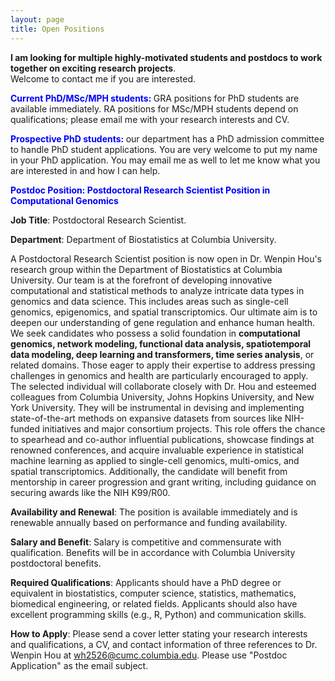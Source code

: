 ```yaml
---
layout: page
title: Open Positions 
---
```


**I am looking for multiple highly-motivated students and postdocs to work together on exciting research projects**.  
Welcome to contact me if you are interested. 

**<span style="color: blue;"> Current PhD/MSc/MPH students: </span>**  GRA positions for PhD students are available immediately. RA positions for MSc/MPH students depend on qualifications; please email me with your research interests and CV. 

**<span style="color: blue;"> Prospective PhD students: </span>**   our department has a PhD admission committee to handle PhD student applications. You are very welcome to put my name in your PhD application. You may email me as well to let me know what you are interested in and how I can help.

**<span style="color: blue;"> Postdoc Position: Postdoctoral Research Scientist Position in Computational Genomics </span>**

**Job Title**: Postdoctoral Research Scientist.

**Department**: Department of Biostatistics at Columbia University.

A Postdoctoral Research Scientist position is now open in Dr. Wenpin Hou's research group within the Department of Biostatistics at Columbia University. Our team is at the forefront of developing innovative computational and statistical methods to analyze intricate data types in genomics and data science. This includes areas such as single-cell genomics, epigenomics, and spatial transcriptomics. Our ultimate aim is to deepen our understanding of gene regulation and enhance human health. We seek candidates who possess a solid foundation in **computational genomics, network modeling, functional data analysis, spatiotemporal data modeling, deep learning and transformers, time series analysis**, or related domains. Those eager to apply their expertise to address pressing challenges in genomics and health are particularly encouraged to apply. The selected individual will collaborate closely with Dr. Hou and esteemed colleagues from Columbia University, Johns Hopkins University, and New York University. They will be instrumental in devising and implementing state-of-the-art methods on expansive datasets from sources like NIH-funded initiatives and major consortium projects. This role offers the chance to spearhead and co-author influential publications, showcase findings at renowned conferences, and acquire invaluable experience in statistical machine learning as applied to single-cell genomics, multi-omics, and spatial transcriptomics. Additionally, the candidate will benefit from mentorship in career progression and grant writing, including guidance on securing awards like the NIH K99/R00.

**Availability and Renewal**: The position is available immediately and is renewable annually based on performance and funding availability. 

**Salary and Benefit**: Salary is competitive and commensurate with qualification. Benefits will be in accordance with Columbia University postdoctoral benefits.

**Required Qualifications**: Applicants should have a PhD degree or equivalent in  biostatistics, computer science, statistics, mathematics, biomedical engineering, or related fields. Applicants should also have excellent programming skills (e.g., R, Python) and communication skills.

**How to Apply**: Please send a cover letter stating your research interests and qualifications, a CV, and contact information of three references to Dr. Wenpin Hou at wh2526@cumc.columbia.edu. Please use "Postdoc Application" as the email subject.
